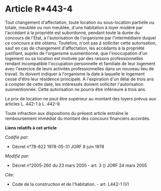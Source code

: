 # Article R*443-4

Tout changement d'affectation, toute location ou sous-location partielle ou totale, meublée ou non meublée, d'une habitation
à loyer modéré par l'accédant à la propriété est subordonné, pendant toute la durée du concours de l'Etat, à l'autorisation
de l'organisme par l'intermédiaire duquel ce concours a été obtenu. Toutefois, n'ont pas à solliciter cette autorisation,
sauf en cas de changement d'affectation, les accédants à la propriété justifiant, auprès de l'organisme susmentionné, que
l'inoccupation d'un logement ou sa location est motivée par des raisons professionnelles rendant incompatible l'occupation
personnelle et familiale de leur logement avec l'exercice de leurs activités professionnelles dans un nouveau lieu de
travail. Ils doivent indiquer à l'organisme la date à laquelle le logement cesse d'être leur résidence principale. A
l'expiration d'un délai de trois ans à compter de cette date, les intéressés doivent solliciter l'autorisation susmentionnée.
Cette autorisation ne pourra être inférieure à trois ans. 

Le prix de location ne peut être supérieur au montant des loyers prévus aux articles L. 442-1 à L. 442-9.

Toute infraction aux dispositions du présent article entraîne le remboursement immédiat du montant des concours financiers
accordés.

**Liens relatifs à cet article**

_Codifié par_:

  - Décret n°78-622 1978-05-31 JORF 8 juin 1978

_Modifié par_:

  - Décret n°2005-260 du 23 mars 2005 - art. 3 () JORF 24 mars 2005

_Cite_:

  - Code de la construction et de l'habitation. - art. L442-1 (V)
